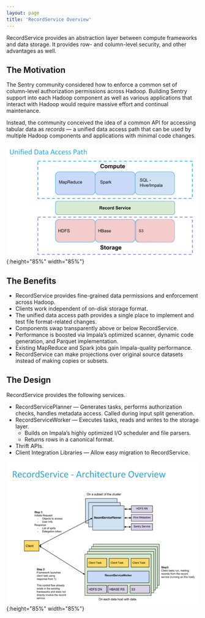 ```yaml
---
layout: page
title: 'RecordService Overview'
---
```


RecordService provides an abstraction layer between compute frameworks and data storage. It provides row- and column-level security, and other advantages as well.

## The Motivation

The Sentry community considered how to enforce a common set of column-level authorization permissions across Hadoop. Building Sentry support into each Hadoop component as well as various applications that interact with Hadoop would require massive effort and continual maintenance.

Instead, the community conceived the idea of a common API for accessing tabular data as _records_ &mdash; a unified data access path that can be used by multiple Hadoop components and applications with minimal code changes.

![Unified Data Access Path](img/unifiedDataAccessPath.png){:height="85%" width="85%"}

## The Benefits

* RecordService provides fine-grained data permissions and enforcement across Hadoop.
* Clients work independent of on-disk storage format.
* The unified data access path provides a single place to implement and test file format-related changes.
* Components swap transparently above or below RecordService.
* Performance is boosted via Impala’s optimized scanner, dynamic code generation, and Parquet implementation.
* Existing MapReduce and Spark jobs gain Impala-quality performance.
* RecordService can make projections over original source datasets instead of making copies or subsets.

## The Design

RecordService provides the following services.

* RecordServicePlanner &mdash; Generates tasks, performs authorization checks, handles metadata access. Called during input split generation. 
* RecordServiceWorker &mdash; Executes tasks, reads and writes to the storage layer.
    * Builds on Impala’s highly optimized I/O scheduler and file parsers.
    * Returns rows in a canonical format.
* Thrift APIs.
* Client Integration Libraries &mdash; Allow easy migration to RecordService.

![Record Service Architecture Overview ](img/RecordServiceArchitectureOverview.png){:height="85%" width="85%"}

